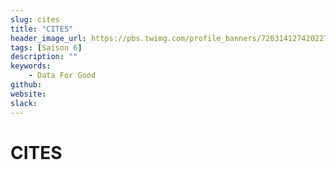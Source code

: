 ```yaml
---
slug: cites
title: "CITES"
header_image_url: https://pbs.twimg.com/profile_banners/720314127420227585/1530018723/1500x500
tags: [Saison 6]
description: ""
keywords:
    - Data For Good
github: 
website: 
slack: 
---
```


# CITES